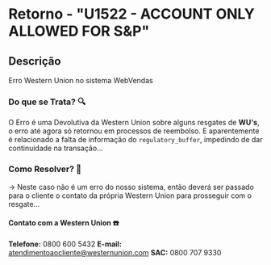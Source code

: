 # Retorno - "U1522 - ACCOUNT ONLY ALLOWED FOR S&P"

## Descrição
Erro Western Union no sistema WebVendas

### Do que se Trata? 🔍

O Erro é uma Devolutiva da Western Union sobre alguns resgates de **WU's**, o erro até agora só retornou em processos de reembolso. E aparentemente é relacionado a falta de informação do `regulatory_buffer`, impedindo de dar continuidade na transação...

### Como Resolver? 🤔

-> Neste caso não é um erro do nosso sistema, então deverá ser passado para o cliente o contato da própria Western Union para prosseguir com o resgate...

#### Contato com a Western Union ☎️

**Telefone:** 0800 600 5432
**E-mail:** atendimentoaocliente@westernunion.com
**SAC:** 0800 707 9330
